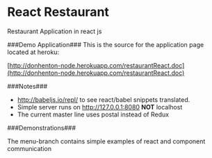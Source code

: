 # React Restaurant

Restaurant Application in react js


###Demo Application###
This is the source for the application page located at heroku:

[http://donhenton-node.herokuapp.com/restaurantReact.doc](http://donhenton-node.herokuapp.com/restaurantReact.doc)

###Notes###

* http://babeljs.io/repl/ to see react/babel snippets translated.
* Simple server runs on http://127.0.0.1:8080 **NOT** localhost
* The current master line uses postal instead of Redux

 

###Demonstrations###

The menu-branch contains simple examples of react and component communication
 
